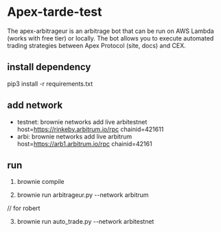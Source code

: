 # Apex-tarde-test

The apex-arbitrageur is an arbitrage bot that can be run on AWS Lambda (works with free tier) or locally. The bot allows you to execute automated trading strategies between Apex Protocol (site, docs) and  CEX.
## install dependency
 pip3 install -r requirements.txt

## add network
 - testnet: brownie networks add live arbitestnet host=https://rinkeby.arbitrum.io/rpc chainid=421611
 -  arbi: brownie networks add live arbitrum host=https://arb1.arbitrum.io/rpc chainid=42161

## run 
1. brownie compile

2. brownie run arbitrageur.py --network arbitrum

// for robert  
 
3. brownie run auto_trade.py --network arbitestnet 


